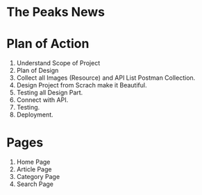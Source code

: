 # The Peaks News 

#  Plan of Action

1. Understand Scope of Project 
2. Plan of Design 
3. Collect all Images (Resource) and API List Postman Collection.
4. Design Project from Scrach make it Beautiful.
5. Testing all Design Part.
6. Connect with API.
7. Testing.
8. Deployment. 


#  Pages
1. Home Page
2. Article Page 
3. Category Page
4. Search Page 




